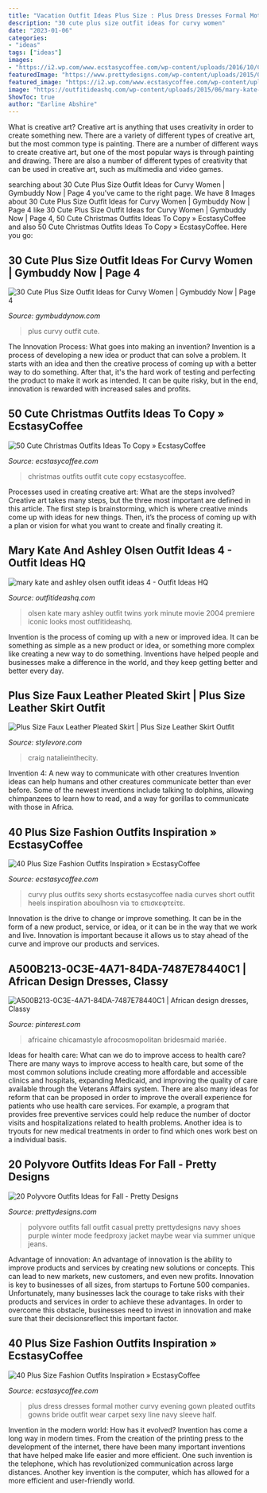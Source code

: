 ```yaml
---
title: "Vacation Outfit Ideas Plus Size : Plus Dress Dresses Formal Mother Curvy Evening Gown Pleated Outfits Gowns Bride Outfit Wear Carpet Sexy Line Navy Sleeve Half"
description: "30 cute plus size outfit ideas for curvy women"
date: "2023-01-06"
categories:
- "ideas"
tags: ["ideas"]
images:
- "https://i2.wp.com/www.ecstasycoffee.com/wp-content/uploads/2016/10/Curvy-Women-Fashion-Outfits-48.jpg"
featuredImage: "https://www.prettydesigns.com/wp-content/uploads/2015/09/20-polyvore-outfits-ideas-for-fall18.jpg"
featured_image: "https://i2.wp.com/www.ecstasycoffee.com/wp-content/uploads/2016/10/Curvy-Women-Fashion-Outfits-48.jpg"
image: "https://outfitideashq.com/wp-content/uploads/2015/06/mary-kate-and-ashley-olsen-outfit-ideas-4.jpg"
ShowToc: true
author: "Earline Abshire"
---
```



What is creative art?
Creative art is anything that uses creativity in order to create something new. There are a variety of different types of creative art, but the most common type is painting. There are a number of different ways to create creative art, but one of the most popular ways is through painting and drawing. There are also a number of different types of creativity that can be used in creative art, such as multimedia and video games.

	

		
searching about 30 Cute Plus Size Outfit Ideas for Curvy Women | Gymbuddy Now | Page 4 you've came to the right page. We have 8 Images about 30 Cute Plus Size Outfit Ideas for Curvy Women | Gymbuddy Now | Page 4 like 30 Cute Plus Size Outfit Ideas for Curvy Women | Gymbuddy Now | Page 4, 50 Cute Christmas Outfits Ideas To Copy » EcstasyCoffee and also 50 Cute Christmas Outfits Ideas To Copy » EcstasyCoffee. Here you go:
		
    
## 30 Cute Plus Size Outfit Ideas For Curvy Women | Gymbuddy Now | Page 4

<img loading=lazy src="https://www.gymbuddynow.com/wp-content/uploads/2018/08/25-1.jpg" onerror="this.onerror=null;this.src='https://tse3.mm.bing.net/th?id=OIP.tuH_im-Hm2FAa1Q30TkLhwHaKk&amp;pid=15.1';" alt="30 Cute Plus Size Outfit Ideas for Curvy Women | Gymbuddy Now | Page 4">

_Source: gymbuddynow.com_

>plus curvy outfit cute. 

	

The Innovation Process: What goes into making an invention?
Invention is a process of developing a new idea or product that can solve a problem. It starts with an idea and then the creative process of coming up with a better way to do something. After that, it's the hard work of testing and perfecting the product to make it work as intended. It can be quite risky, but in the end, innovation is rewarded with increased sales and profits.

    
## 50 Cute Christmas Outfits Ideas To Copy » EcstasyCoffee

<img loading=lazy src="https://i1.wp.com/www.ecstasycoffee.com/wp-content/uploads/2016/10/Christmas-Outfit-Ideas-16.jpg" onerror="this.onerror=null;this.src='https://tse3.mm.bing.net/th?id=OIP.5jXwOb6UOdP13VwA2V9WYAHaLG&amp;pid=15.1';" alt="50 Cute Christmas Outfits Ideas To Copy » EcstasyCoffee">

_Source: ecstasycoffee.com_

>christmas outfits outfit cute copy ecstasycoffee. 

	

Processes used in creating creative art: What are the steps involved?
Creative art takes many steps, but the three most important are defined in this article. The first step is brainstorming, which is where creative minds come up with ideas for new things. Then, it’s the process of coming up with a plan or vision for what you want to create and finally creating it.

    
## Mary Kate And Ashley Olsen Outfit Ideas 4 - Outfit Ideas HQ

<img loading=lazy src="https://outfitideashq.com/wp-content/uploads/2015/06/mary-kate-and-ashley-olsen-outfit-ideas-4.jpg" onerror="this.onerror=null;this.src='https://tse2.mm.bing.net/th?id=OIP.rOGA0FcCxyz7fZJ8xcQaYgHaLw&amp;pid=15.1';" alt="mary kate and ashley olsen outfit ideas 4 - Outfit Ideas HQ">

_Source: outfitideashq.com_

>olsen kate mary ashley outfit twins york minute movie 2004 premiere iconic looks most outfitideashq. 

	

Invention is the process of coming up with a new or improved idea. It can be something as simple as a new product or idea, or something more complex like creating a new way to do something. Inventions have helped people and businesses make a difference in the world, and they keep getting better and better every day.

    
## Plus Size Faux Leather Pleated Skirt | Plus Size Leather Skirt Outfit

<img loading=lazy src="https://www.stylevore.com/wp-content/uploads/2020/01/0292715cb0a7d93e7c956c4884f5e746.jpg" onerror="this.onerror=null;this.src='https://tse3.mm.bing.net/th?id=OIP.KK2jI1wGw2ztB-8xjFINJwHaLH&amp;pid=15.1';" alt="Plus Size Faux Leather Pleated Skirt | Plus Size Leather Skirt Outfit">

_Source: stylevore.com_

>craig natalieinthecity. 

	

Invention 4: A new way to communicate with other creatures
Invention ideas can help humans and other creatures communicate better than ever before. Some of the newest inventions include talking to dolphins, allowing chimpanzees to learn how to read, and a way for gorillas to communicate with those in Africa.

    
## 40 Plus Size Fashion Outfits Inspiration » EcstasyCoffee

<img loading=lazy src="https://i2.wp.com/www.ecstasycoffee.com/wp-content/uploads/2016/10/Curvy-Women-Fashion-Outfits-48.jpg" onerror="this.onerror=null;this.src='https://tse1.mm.bing.net/th?id=OIP.HZpE4gBeIkb5z8DAPZbLOQHaLH&amp;pid=15.1';" alt="40 Plus Size Fashion Outfits Inspiration » EcstasyCoffee">

_Source: ecstasycoffee.com_

>curvy plus outfits sexy shorts ecstasycoffee nadia curves short outfit heels inspiration aboulhosn via το επισκεφτείτε. 

	

Innovation is the drive to change or improve something. It can be in the form of a new product, service, or idea, or it can be in the way that we work and live. Innovation is important because it allows us to stay ahead of the curve and improve our products and services.

    
## A500B213-0C3E-4A71-84DA-7487E78440C1 | African Design Dresses, Classy

<img loading=lazy src="https://i.pinimg.com/736x/7a/43/72/7a437209d3927894b3b2407edd0d4594.jpg" onerror="this.onerror=null;this.src='https://tse1.mm.bing.net/th?id=OIP.XY5VAcb3qGebFj9cxTvIAAHaLH&amp;pid=15.1';" alt="A500B213-0C3E-4A71-84DA-7487E78440C1 | African design dresses, Classy">

_Source: pinterest.com_

>africaine chicamastyle afrocosmopolitan bridesmaid mariée. 

	

Ideas for health care: What can we do to improve access to health care?
There are many ways to improve access to health care, but some of the most common solutions include creating more affordable and accessible clinics and hospitals, expanding Medicaid, and improving the quality of care available through the Veterans Affairs system. There are also many ideas for reform that can be proposed in order to improve the overall experience for patients who use health care services. For example, a program that provides free preventive services could help reduce the number of doctor visits and hospitalizations related to health problems. Another idea is to tryouts for new medical treatments in order to find which ones work best on a individual basis.

    
## 20 Polyvore Outfits Ideas For Fall - Pretty Designs

<img loading=lazy src="https://www.prettydesigns.com/wp-content/uploads/2015/09/20-polyvore-outfits-ideas-for-fall18.jpg" onerror="this.onerror=null;this.src='https://tse1.mm.bing.net/th?id=OIP.exeRzRYz4HkNca5rNS-RqAHaKW&amp;pid=15.1';" alt="20 Polyvore Outfits Ideas for Fall - Pretty Designs">

_Source: prettydesigns.com_

>polyvore outfits fall outfit casual pretty prettydesigns navy shoes purple winter mode feedproxy jacket maybe wear via summer unique jeans. 

	

Advantage of innovation:
An advantage of innovation is the ability to improve products and services by creating new solutions or concepts. This can lead to new markets, new customers, and even new profits. Innovation is key to businesses of all sizes, from startups to Fortune 500 companies. Unfortunately, many businesses lack the courage to take risks with their products and services in order to achieve these advantages. In order to overcome this obstacle, businesses need to invest in innovation and make sure that their decisionsreflect this important factor.

    
## 40 Plus Size Fashion Outfits Inspiration » EcstasyCoffee

<img loading=lazy src="https://i1.wp.com/www.ecstasycoffee.com/wp-content/uploads/2016/10/Pleated-evening-gown.jpg?resize=648%2C1024" onerror="this.onerror=null;this.src='https://tse2.mm.bing.net/th?id=OIP.M4VGERuCpbioASR47VNzlQHaLt&amp;pid=15.1';" alt="40 Plus Size Fashion Outfits Inspiration » EcstasyCoffee">

_Source: ecstasycoffee.com_

>plus dress dresses formal mother curvy evening gown pleated outfits gowns bride outfit wear carpet sexy line navy sleeve half. 

	

Invention in the modern world: How has it evolved?
Invention has come a long way in modern times. From the creation of the printing press to the development of the internet, there have been many important inventions that have helped make life easier and more efficient. One such invention is the telephone, which has revolutionized communication across large distances. Another key invention is the computer, which has allowed for a more efficient and user-friendly world.

